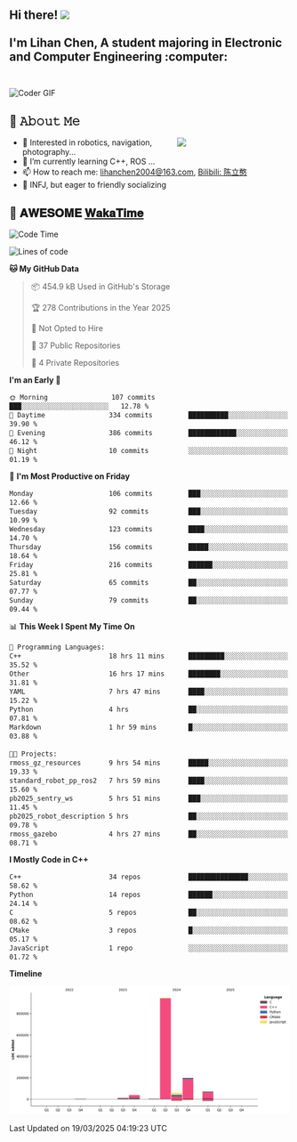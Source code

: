 <h2 align="left">
 <abc>
  <br>Hi there! <img src="https://user-images.githubusercontent.com/42378118/110234147-e3259600-7f4e-11eb-95be-0c4047144dea.gif" width="30"><br>
  <br> I'm Lihan Chen, A student majoring in Electronic and Computer Engineering :computer:<br>
  <br>
 </abc>
</h2>

<img align="center" src="https://media.giphy.com/media/SWoSkN6DxTszqIKEqv/giphy.gif" alt="Coder GIF" width="500">

## :book: 𝙰𝚋𝚘𝚞𝚝 𝙼𝚎

<img align="right" width="40%" src="https://github-readme-stats.vercel.app/api?username=LihanChen2004&show_icons=true&icon_color=CE1D2D&text_color=718096&bg_color=ffffff&hide_title=true" />

- 🌟 Interested in robotics, navigation, photography...
- 🌱 I’m currently learning C++, ROS ... 
- 📫 How to reach me: lihanchen2004@163.com, [Bilibili: 陈立憨](https://space.bilibili.com/170786212)
- 👯 INFJ, but eager to friendly socializing

## 📜 𝐀𝐖𝐄𝐒𝐎𝐌𝐄 [𝐖𝐚𝐤𝐚𝐓𝐢𝐦𝐞](https://github.com/anmol098/waka-readme-stats)

<!--START_SECTION:waka-->
![Code Time](http://img.shields.io/badge/Code%20Time-973%20hrs%2036%20mins-blue)

![Lines of code](https://img.shields.io/badge/From%20Hello%20World%20I%27ve%20Written-1.3%20million%20lines%20of%20code-blue)

**🐱 My GitHub Data** 

> 📦 454.9 kB Used in GitHub's Storage 
 > 
> 🏆 278 Contributions in the Year 2025
 > 
> 🚫 Not Opted to Hire
 > 
> 📜 37 Public Repositories 
 > 
> 🔑 4 Private Repositories 
 > 
**I'm an Early 🐤** 

```text
🌞 Morning                107 commits         ███░░░░░░░░░░░░░░░░░░░░░░   12.78 % 
🌆 Daytime                334 commits         ██████████░░░░░░░░░░░░░░░   39.90 % 
🌃 Evening                386 commits         ████████████░░░░░░░░░░░░░   46.12 % 
🌙 Night                  10 commits          ░░░░░░░░░░░░░░░░░░░░░░░░░   01.19 % 
```
📅 **I'm Most Productive on Friday** 

```text
Monday                   106 commits         ███░░░░░░░░░░░░░░░░░░░░░░   12.66 % 
Tuesday                  92 commits          ███░░░░░░░░░░░░░░░░░░░░░░   10.99 % 
Wednesday                123 commits         ████░░░░░░░░░░░░░░░░░░░░░   14.70 % 
Thursday                 156 commits         █████░░░░░░░░░░░░░░░░░░░░   18.64 % 
Friday                   216 commits         ██████░░░░░░░░░░░░░░░░░░░   25.81 % 
Saturday                 65 commits          ██░░░░░░░░░░░░░░░░░░░░░░░   07.77 % 
Sunday                   79 commits          ██░░░░░░░░░░░░░░░░░░░░░░░   09.44 % 
```


📊 **This Week I Spent My Time On** 

```text
💬 Programming Languages: 
C++                      18 hrs 11 mins      █████████░░░░░░░░░░░░░░░░   35.52 % 
Other                    16 hrs 17 mins      ████████░░░░░░░░░░░░░░░░░   31.81 % 
YAML                     7 hrs 47 mins       ████░░░░░░░░░░░░░░░░░░░░░   15.22 % 
Python                   4 hrs               ██░░░░░░░░░░░░░░░░░░░░░░░   07.81 % 
Markdown                 1 hr 59 mins        █░░░░░░░░░░░░░░░░░░░░░░░░   03.88 % 

🐱‍💻 Projects: 
rmoss_gz_resources       9 hrs 54 mins       █████░░░░░░░░░░░░░░░░░░░░   19.33 % 
standard_robot_pp_ros2   7 hrs 59 mins       ████░░░░░░░░░░░░░░░░░░░░░   15.60 % 
pb2025_sentry_ws         5 hrs 51 mins       ███░░░░░░░░░░░░░░░░░░░░░░   11.45 % 
pb2025_robot_description 5 hrs               ██░░░░░░░░░░░░░░░░░░░░░░░   09.78 % 
rmoss_gazebo             4 hrs 27 mins       ██░░░░░░░░░░░░░░░░░░░░░░░   08.71 % 
```

**I Mostly Code in C++** 

```text
C++                      34 repos            ███████████████░░░░░░░░░░   58.62 % 
Python                   14 repos            ██████░░░░░░░░░░░░░░░░░░░   24.14 % 
C                        5 repos             ██░░░░░░░░░░░░░░░░░░░░░░░   08.62 % 
CMake                    3 repos             █░░░░░░░░░░░░░░░░░░░░░░░░   05.17 % 
JavaScript               1 repo              ░░░░░░░░░░░░░░░░░░░░░░░░░   01.72 % 
```



**Timeline**

![Lines of Code chart](https://raw.githubusercontent.com/LihanChen2004/LihanChen2004/main/assets/bar_graph.png)


 Last Updated on 19/03/2025 04:19:23 UTC
<!--END_SECTION:waka-->

<!--
**LihanChen2004/LihanChen2004** is a ✨ _special_ ✨ repository because its `README.md` (this file) appears on your GitHub profile.

Here are some ideas to get you started:

- 🔭 I’m currently working on ...
- 🌱 I’m currently learning ...
- 👯 I’m looking to collaborate on ...
- 🤔 I’m looking for help with ...
- 💬 Ask me about ...
- 📫 How to reach me: ...
- 😄 Pronouns: ...
- ⚡ Fun fact: ...
-->
